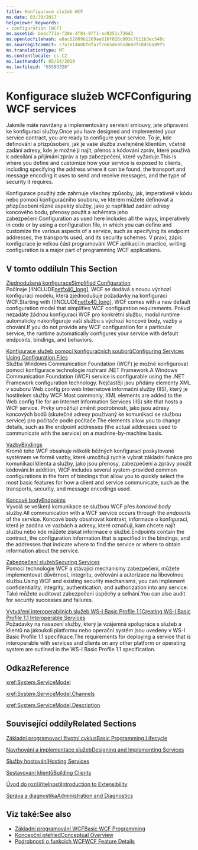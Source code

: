 ```yaml
---
title: Konfigurace služeb WCF
ms.date: 03/30/2017
helpviewer_keywords:
- configuration [WCF]
ms.assetid: beac771e-f28e-4f84-9ff1-ad9251c726d3
ms.openlocfilehash: e8ac62809b1269ae810f026c003c7611b3ec548c
ms.sourcegitcommit: c7a7e1468bf0fa7f7065de951d60dfc8d5ba89f5
ms.translationtype: MT
ms.contentlocale: cs-CZ
ms.lasthandoff: 05/14/2019
ms.locfileid: "65593326"
---
```

# <a name="configuring-wcf-services"></a><span data-ttu-id="f0bb8-102">Konfigurace služeb WCF</span><span class="sxs-lookup"><span data-stu-id="f0bb8-102">Configuring WCF services</span></span>

<span data-ttu-id="f0bb8-103">Jakmile máte navrženy a implementovány servisní smlouvy, jste připraveni ke konfiguraci služby.</span><span class="sxs-lookup"><span data-stu-id="f0bb8-103">Once you have designed and implemented your service contract, you are ready to configure your service.</span></span> <span data-ttu-id="f0bb8-104">To je, kde definování a přizpůsobení, jak je vaše služba zveřejněné klientům, včetně zadání adresy, kde je možné ji najít, přenos a kódování zpráv, které používá k odesílání a přijímání zpráv a typ zabezpečení, které vyžaduje.</span><span class="sxs-lookup"><span data-stu-id="f0bb8-104">This is where you define and customize how your service is exposed to clients, including specifying the address where it can be found, the transport and message encoding it uses to send and receive messages, and the type of security it requires.</span></span>  
  
 <span data-ttu-id="f0bb8-105">Konfigurace použitý zde zahrnuje všechny způsoby, jak, imperativně v kódu nebo pomocí konfiguračního souboru, ve kterém můžete definovat a přizpůsobení různé aspekty služby, jako je například zadání adresy koncového bodu, přenosy použít a schémata jeho zabezpečení.</span><span class="sxs-lookup"><span data-stu-id="f0bb8-105">Configuration as used here includes all the ways, imperatively in code or by using a configuration file, in which you can define and customize the various aspects of a service, such as specifying its endpoint addresses, the transports used, and its security schemes.</span></span> <span data-ttu-id="f0bb8-106">V praxi, zápis konfigurace je velkou část programování WCF aplikací.</span><span class="sxs-lookup"><span data-stu-id="f0bb8-106">In practice, writing configuration is a major part of programming WCF applications.</span></span>  
  
## <a name="in-this-section"></a><span data-ttu-id="f0bb8-107">V tomto oddílu</span><span class="sxs-lookup"><span data-stu-id="f0bb8-107">In This Section</span></span>  
 [<span data-ttu-id="f0bb8-108">Zjednodušená konfigurace</span><span class="sxs-lookup"><span data-stu-id="f0bb8-108">Simplified Configuration</span></span>](../../../docs/framework/wcf/simplified-configuration.md)  
 <span data-ttu-id="f0bb8-109">Počínaje [!INCLUDE[netfx40_long](../../../includes/netfx40-long-md.md)], WCF se dodává s novou výchozí konfiguraci modelu, která zjednodušuje požadavky na konfiguraci WCF.</span><span class="sxs-lookup"><span data-stu-id="f0bb8-109">Starting with [!INCLUDE[netfx40_long](../../../includes/netfx40-long-md.md)], WCF comes with a new default configuration model that simplifies WCF configuration requirements.</span></span> <span data-ttu-id="f0bb8-110">Pokud nezadáte žádnou konfiguraci WCF pro konkrétní službu, modul runtime automaticky nakonfiguruje vaši službu s výchozí koncové body, vazby a chování.</span><span class="sxs-lookup"><span data-stu-id="f0bb8-110">If you do not provide any WCF configuration for a particular service, the runtime automatically configures your service with default endpoints, bindings, and behaviors.</span></span>  
  
 [<span data-ttu-id="f0bb8-111">Konfigurace služeb pomocí konfiguračních souborů</span><span class="sxs-lookup"><span data-stu-id="f0bb8-111">Configuring Services Using Configuration Files</span></span>](../../../docs/framework/wcf/configuring-services-using-configuration-files.md)  
 <span data-ttu-id="f0bb8-112">Služba Windows Communication Foundation (WCF) je možné konfigurovat pomocí konfigurace technologie rozhraní .NET Framework.</span><span class="sxs-lookup"><span data-stu-id="f0bb8-112">A Windows Communication Foundation (WCF) service is configurable using the .NET Framework configuration technology.</span></span> <span data-ttu-id="f0bb8-113">Nejčastěji jsou přidány elementy XML v souboru Web.config pro web Internetové informační služby (IIS), který je hostitelem služby WCF.</span><span class="sxs-lookup"><span data-stu-id="f0bb8-113">Most commonly, XML elements are added to the Web.config file for an Internet Information Services (IIS) site that hosts a WCF service.</span></span> <span data-ttu-id="f0bb8-114">Prvky umožňují změnit podrobnosti, jako jsou adresy koncových bodů (skutečné adresy používaný ke komunikaci se službou service) pro počítače podle počítače.</span><span class="sxs-lookup"><span data-stu-id="f0bb8-114">The elements allow you to change details, such as the endpoint addresses (the actual addresses used to communicate with the service) on a machine-by-machine basis.</span></span>  
  
 [<span data-ttu-id="f0bb8-115">Vazby</span><span class="sxs-lookup"><span data-stu-id="f0bb8-115">Bindings</span></span>](../../../docs/framework/wcf/bindings.md)  
 <span data-ttu-id="f0bb8-116">Kromě toho WCF obsahuje několik běžných konfigurací poskytované systémem ve formě vazby, které umožňují rychle vybrat základní funkce pro komunikaci klienta a služby, jako jsou přenosy, zabezpečení a zprávy použít kódování.</span><span class="sxs-lookup"><span data-stu-id="f0bb8-116">In addition, WCF includes several system-provided common configurations in the form of bindings that allow you to quickly select the most basic features for how a client and service communicate, such as the transports, security, and message encodings used.</span></span>  
  
 [<span data-ttu-id="f0bb8-117">Koncové body</span><span class="sxs-lookup"><span data-stu-id="f0bb8-117">Endpoints</span></span>](../../../docs/framework/wcf/endpoints.md)  
 <span data-ttu-id="f0bb8-118">Vyvolá se veškerá komunikace se službou WCF přes *koncové body* služby.</span><span class="sxs-lookup"><span data-stu-id="f0bb8-118">All communication with a WCF service occurs through the *endpoints* of the service.</span></span> <span data-ttu-id="f0bb8-119">Koncové body obsahovat kontrakt, informace o konfiguraci, která je zadána ve vazbách a adresy, které označují, kam chcete najít službu nebo kde můžete získat informace o službě.</span><span class="sxs-lookup"><span data-stu-id="f0bb8-119">Endpoints contain the contract, the configuration information that is specified in the bindings, and the addresses that indicate where to find the service or where to obtain information about the service.</span></span>  
  
 [<span data-ttu-id="f0bb8-120">Zabezpečení služeb</span><span class="sxs-lookup"><span data-stu-id="f0bb8-120">Securing Services</span></span>](../../../docs/framework/wcf/securing-services.md)  
 <span data-ttu-id="f0bb8-121">Pomocí technologie WCF a stávající mechanismy zabezpečení, můžete implementovat důvěrnost, integritu, ověřování a autorizace na libovolnou službu.</span><span class="sxs-lookup"><span data-stu-id="f0bb8-121">Using WCF and existing security mechanisms, you can implement confidentiality, integrity, authentication, and authorization into any service.</span></span> <span data-ttu-id="f0bb8-122">Také můžete auditovat zabezpečení úspěchy a selhání.</span><span class="sxs-lookup"><span data-stu-id="f0bb8-122">You can also audit for security successes and failures.</span></span>  
  
 [<span data-ttu-id="f0bb8-123">Vytváření interoperabilních služeb WS-I Basic Profile 1.1</span><span class="sxs-lookup"><span data-stu-id="f0bb8-123">Creating WS-I Basic Profile 1.1 Interoperable Services</span></span>](../../../docs/framework/wcf/creating-ws-i-basic-profile-1-1-interoperable-services.md)  
 <span data-ttu-id="f0bb8-124">Požadavky na nasazení služby, který je vzájemná spolupráce s služeb a klientů na jakoukoli platformu nebo operační systém jsou uvedeny v WS-I Basic Profile 1.1 specifikace.</span><span class="sxs-lookup"><span data-stu-id="f0bb8-124">The requirements for deploying a service that is interoperable with services and clients on any other platform or operating system are outlined in the WS-I Basic Profile 1.1 specification.</span></span>  
  
## <a name="reference"></a><span data-ttu-id="f0bb8-125">Odkaz</span><span class="sxs-lookup"><span data-stu-id="f0bb8-125">Reference</span></span>  
 <xref:System.ServiceModel>  
  
 <xref:System.ServiceModel.Channels>  
  
 <xref:System.ServiceModel.Description>  
  
## <a name="related-sections"></a><span data-ttu-id="f0bb8-126">Související oddíly</span><span class="sxs-lookup"><span data-stu-id="f0bb8-126">Related Sections</span></span>  
 [<span data-ttu-id="f0bb8-127">Základní programovací životní cyklus</span><span class="sxs-lookup"><span data-stu-id="f0bb8-127">Basic Programming Lifecycle</span></span>](../../../docs/framework/wcf/basic-programming-lifecycle.md)  
  
 [<span data-ttu-id="f0bb8-128">Navrhování a implementace služeb</span><span class="sxs-lookup"><span data-stu-id="f0bb8-128">Designing and Implementing Services</span></span>](../../../docs/framework/wcf/designing-and-implementing-services.md)  
  
 [<span data-ttu-id="f0bb8-129">Služby hostování</span><span class="sxs-lookup"><span data-stu-id="f0bb8-129">Hosting Services</span></span>](../../../docs/framework/wcf/hosting-services.md)  
  
 [<span data-ttu-id="f0bb8-130">Sestavování klientů</span><span class="sxs-lookup"><span data-stu-id="f0bb8-130">Building Clients</span></span>](../../../docs/framework/wcf/building-clients.md)  
  
 [<span data-ttu-id="f0bb8-131">Úvod do rozšířitelnosti</span><span class="sxs-lookup"><span data-stu-id="f0bb8-131">Introduction to Extensibility</span></span>](../../../docs/framework/wcf/introduction-to-extensibility.md)  
  
 [<span data-ttu-id="f0bb8-132">Správa a diagnostika</span><span class="sxs-lookup"><span data-stu-id="f0bb8-132">Administration and Diagnostics</span></span>](../../../docs/framework/wcf/diagnostics/index.md)  
  
## <a name="see-also"></a><span data-ttu-id="f0bb8-133">Viz také:</span><span class="sxs-lookup"><span data-stu-id="f0bb8-133">See also</span></span>

- [<span data-ttu-id="f0bb8-134">Základní programování WCF</span><span class="sxs-lookup"><span data-stu-id="f0bb8-134">Basic WCF Programming</span></span>](../../../docs/framework/wcf/basic-wcf-programming.md)
- [<span data-ttu-id="f0bb8-135">Koncepční přehled</span><span class="sxs-lookup"><span data-stu-id="f0bb8-135">Conceptual Overview</span></span>](../../../docs/framework/wcf/conceptual-overview.md)
- [<span data-ttu-id="f0bb8-136">Podrobnosti o funkcích WCF</span><span class="sxs-lookup"><span data-stu-id="f0bb8-136">WCF Feature Details</span></span>](../../../docs/framework/wcf/feature-details/index.md)

